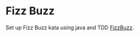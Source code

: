 # Fizz Buzz

Set up Fizz Buzz kata using java and TDD [FizzBuzz](https://codingdojo.org/kata/FizzBuzz/).
